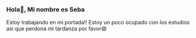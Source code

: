 ### Hola👋, Mi nombre es Seba

Estoy trabajando en mi portada!! Estoy un poco ocupado con los estudios asi que perdona mi tardanza por favor😄

<!--
**sebamarambio96/sebamarambio96** is a ✨ _special_ ✨ repository because its `README.md` (this file) appears on your GitHub profile.

Here are some ideas to get you started:

- 🔭 I’m currently working on ...
- 🌱 I’m currently learning ...
- 👯 I’m looking to collaborate on ...
- 🤔 I’m looking for help with ...
- 💬 Ask me about ...
- 📫 How to reach me: ...
- 😄 Pronouns: ...
- ⚡ Fun fact: ...
-->
